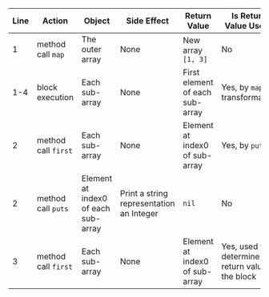 | Line | Action | Object | Side Effect | Return Value | Is Return Value Used? |
| ---- | ------ | ------ | ----------- | ------------ | --------------------- |
| 1 | method call `map` | The outer array | None | New array `[1, 3]` | No |
| 1-4 | block execution | Each sub-array | None | First element of each sub-array | Yes, by `map` for transformation |
| 2 | method call `first` | Each sub-array | None | Element at index0 of sub-array | Yes, by `puts` |
| 2 | method call `puts` | Element at index0 of each sub-array | Print a string representation an Integer | `nil` | No |
| 3 | method call `first` | Each sub-array | None | Element at index0 of sub-array | Yes, used to determine the return value of the block |